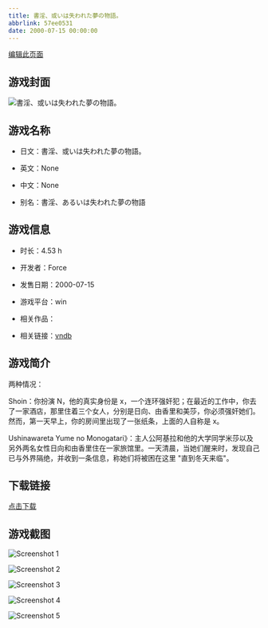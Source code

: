 ```yaml
---
title: 書淫、或いは失われた夢の物語。
abbrlink: 57ee0531
date: 2000-07-15 00:00:00
---
```

[编辑此页面](https://github.com/ACG-3/ADV3-source/blob/main/source/_posts/%E6%9B%B8%E6%B7%AB%E3%80%81%E6%88%96%E3%81%84%E3%81%AF%E5%A4%B1%E3%82%8F%E3%82%8C%E3%81%9F%E5%A4%A2%E3%81%AE%E7%89%A9%E8%AA%9E%E3%80%82.md)

## 游戏封面

![書淫、或いは失われた夢の物語。](https://pan.timero.xyz/d/onedrive/img_lib_001/%E6%9B%B8%E6%B7%AB%E3%80%81%E6%88%96%E3%81%84%E3%81%AF%E5%A4%B1%E3%82%8F%E3%82%8C%E3%81%9F%E5%A4%A2%E3%81%AE%E7%89%A9%E8%AA%9E%E3%80%82_cover.avif)


## 游戏名称

- 日文：書淫、或いは失われた夢の物語。
- 英文：None
- 中文：None

- 别名：書淫、あるいは失われた夢の物語


## 游戏信息

- 时长：4.53 h
- 开发者：Force
- 发售日期：2000-07-15
- 游戏平台：win
- 相关作品：

- 相关链接：[vndb](https://vndb.org/v4372)


## 游戏简介

两种情况：

Shoin：你扮演 N，他的真实身份是 x，一个连环强奸犯；在最近的工作中，你去了一家酒店，那里住着三个女人，分别是日向、由香里和美莎，你必须强奸她们。然而，第一天早上，你的房间里出现了一张纸条，上面的人自称是 x。

Ushinawareta Yume no Monogatari》：主人公阿基拉和他的大学同学米莎以及另外两名女性日向和由香里住在一家旅馆里。一天清晨，当她们醒来时，发现自己已与外界隔绝，并收到一条信息，称她们将被困在这里 "直到冬天来临"。


## 下载链接

[点击下载](https://pan.timero.xyz/onedrive/adv_lib_001/%E6%9B%B8%E6%B7%AB%E3%80%81%E6%88%96%E3%81%84%E3%81%AF%E5%A4%B1%E3%82%8F%E3%82%8C%E3%81%9F%E5%A4%A2%E3%81%AE%E7%89%A9%E8%AA%9E%E3%80%82)


## 游戏截图


![Screenshot 1](https://pan.timero.xyz/d/onedrive/img_lib_001/%E6%9B%B8%E6%B7%AB%E3%80%81%E6%88%96%E3%81%84%E3%81%AF%E5%A4%B1%E3%82%8F%E3%82%8C%E3%81%9F%E5%A4%A2%E3%81%AE%E7%89%A9%E8%AA%9E%E3%80%82_Screenshot_1.avif)

![Screenshot 2](https://pan.timero.xyz/d/onedrive/img_lib_001/%E6%9B%B8%E6%B7%AB%E3%80%81%E6%88%96%E3%81%84%E3%81%AF%E5%A4%B1%E3%82%8F%E3%82%8C%E3%81%9F%E5%A4%A2%E3%81%AE%E7%89%A9%E8%AA%9E%E3%80%82_Screenshot_2.avif)

![Screenshot 3](https://pan.timero.xyz/d/onedrive/img_lib_001/%E6%9B%B8%E6%B7%AB%E3%80%81%E6%88%96%E3%81%84%E3%81%AF%E5%A4%B1%E3%82%8F%E3%82%8C%E3%81%9F%E5%A4%A2%E3%81%AE%E7%89%A9%E8%AA%9E%E3%80%82_Screenshot_3.avif)

![Screenshot 4](https://pan.timero.xyz/d/onedrive/img_lib_001/%E6%9B%B8%E6%B7%AB%E3%80%81%E6%88%96%E3%81%84%E3%81%AF%E5%A4%B1%E3%82%8F%E3%82%8C%E3%81%9F%E5%A4%A2%E3%81%AE%E7%89%A9%E8%AA%9E%E3%80%82_Screenshot_4.avif)

![Screenshot 5](https://pan.timero.xyz/d/onedrive/img_lib_001/%E6%9B%B8%E6%B7%AB%E3%80%81%E6%88%96%E3%81%84%E3%81%AF%E5%A4%B1%E3%82%8F%E3%82%8C%E3%81%9F%E5%A4%A2%E3%81%AE%E7%89%A9%E8%AA%9E%E3%80%82_Screenshot_5.avif)

